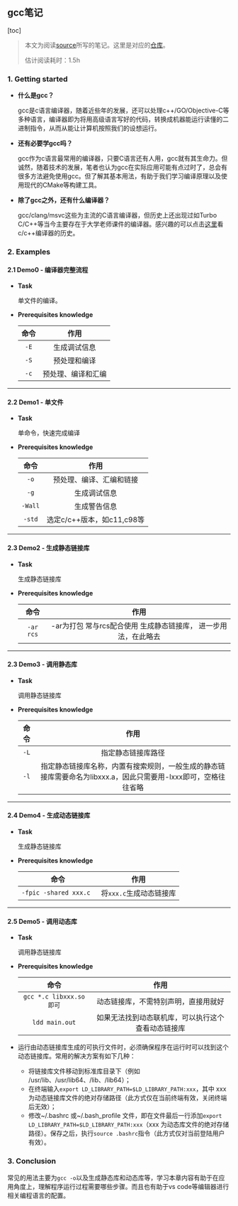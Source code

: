 ## gcc笔记

[toc]

> 本文为阅读[source](https://makefiletutorial.com/#beginner-examples)所写的笔记。这里是对应的[仓库](https://github.com/marco-hmc/makefile_tutorial)。
>
> 估计阅读耗时：1.5h

### 1. Getting started

* **什么是gcc？**

  gcc是c语言编译器，随着近些年的发展，还可以处理c++/GO/Objective-C等多种语言，编译器即为将用高级语言写好的代码，转换成机器能运行读懂的二进制指令，从而从能让计算机按照我们的设想运行。

* **还有必要学gcc吗？**

  gcc作为c语言最常用的编译器，只要C语言还有人用，gcc就有其生命力。但诚然，随着技术的发展，笔者也认为gcc在实际应用可能有点过时了，总会有很多方法避免使用gcc。但了解其基本用法，有助于我们学习编译原理以及使用现代的CMake等构建工具。

* **除了gcc之外，还有什么编译器？**

  gcc/clang/msvc这些为主流的C语言编译器，但历史上还出现过如Turbo C/C++等当今主要存在于大学老师课件的编译器。感兴趣的可以点击[这里](https://www.zhihu.com/question/39661628)看c/c++编译器的历史。
  
  

### 2. Examples

#### 2.1 Demo0 - 编译器完整流程

* **Task**

  单文件的编译。

* **Prerequisites knowledge**

  | 命令 |        作用        |
  | :--: | :----------------: |
  | `-E` |    生成调试信息    |
  | `-S` |    预处理和编译    |
  | `-c` | 预处理、编译和汇编 |

------



#### 2.2 Demo1 - 单文件

* **Task**

  单命令，快速完成编译

* **Prerequisites knowledge**

  |  命令   |            作用            |
  | :-----: | :------------------------: |
  |  `-o`   |  预处理、编译、汇编和链接  |
  |  `-g`   |        生成调试信息        |
  | `-Wall` |        生成警告信息        |
  | `-std`  | 选定c/c++版本，如c11,c98等 |

------



#### 2.3 Demo2 - 生成静态链接库

* **Task**

  生成静态链接库

* **Prerequisites knowledge**

  |   命令    |                             作用                             |
  | :-------: | :----------------------------------------------------------: |
  | `-ar rcs` | -ar为打包 常与rcs配合使用 生成静态链接库， 进一步用法，在此略去 |

------



#### 2.3 Demo3 - 调用静态库

* **Task**

  调用静态链接库

* **Prerequisites knowledge**

  | 命令 |                             作用                             |
  | :--: | :----------------------------------------------------------: |
  | `-L` |                      指定静态链接库路径                      |
  | `-l` | 指定静态链接库名称，内置有搜索规则，一般生成的静态链接库需要命名为libxxx.a，因此只需要用-lxxx即可，空格往往省略 |

  

------



#### 2.4 Demo4 - 生成动态链接库

* **Task**

  生成静态链接库

* **Prerequisites knowledge**

  |          命令          |          作用           |
  | :--------------------: | :---------------------: |
  | `-fpic -shared xxx.c ` | 将`xxx.c`生成动态链接库 |

------



#### 2.5 Demo5 - 调用动态库

* **Task**

  调用静态链接库

* **Prerequisites knowledge**

  |           命令           |                        作用                        |
  | :----------------------: | :------------------------------------------------: |
  | `gcc *.c libxxx.so 即可` |        动态链接库，不需特别声明，直接用就好        |
  |      `ldd main.out`      | 如果无法找到动态联机库，可以执行这个查看动态链接库 |

* 运行由动态链接库生成的可执行文件时，必须确保程序在运行时可以找到这个动态链接库。常用的解决方案有如下几种：

  - 将链接库文件移动到标准库目录下（例如 /usr/lib、/usr/lib64、/lib、/lib64）；
  - 在终端输入`export LD_LIBRARY_PATH=$LD_LIBRARY_PATH:xxx`，其中 xxx 为动态链接库文件的绝对存储路径（此方式仅在当前终端有效，关闭终端后无效）；
  - 修改~/.bashrc 或~/.bash_profile 文件，即在文件最后一行添加`export LD_LIBRARY_PATH=$LD_LIBRARY_PATH:xxx`（xxx 为动态库文件的绝对存储路径）。保存之后，执行`source .bashrc`指令（此方式仅对当前登陆用户有效）。

### 3. Conclusion

​	常见的用法主要为`gcc -o`以及生成静态库和动态库等，学习本章内容有助于在应用角度上，理解程序运行过程需要哪些步骤。而且也有助于vs code等编辑器进行相关编程语言的配置。